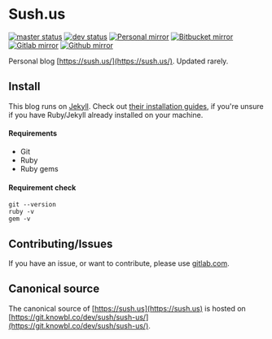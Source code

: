 # Sush.us

[![master status](https://git.knowbl.co/web/sush/sush-us/badges/master/pipeline.svg)](https://git.knowbl.co/web/sush/sush-us/commits/master) [![dev status](https://git.knowbl.co/web/sush/sush-us/badges/dev/pipeline.svg)](https://git.knowbl.co/web/sush/sush-us/commits/dev) [![Personal mirror](https://img.shields.io/badge/mirror-personal-E04432.svg)](https://git.knowbl.co/web/sush/sush-us) [![Bitbucket mirror](https://img.shields.io/badge/mirror-BitBucket-2684ff.svg)](https://bitbucket.org/lorenzosapora/sush-us/src/master/) [![Gitlab mirror](https://img.shields.io/badge/mirror-Gitlab-E04432.svg)](https://gitlab.com/LorenzoSapora/sush-us) [![Github mirror](https://img.shields.io/badge/mirror-Github-000000.svg)](https://github.com/lorenzosapora/sush-us)

Personal blog [https://sush.us/](https://sush.us/). Updated rarely.

## Install

This blog runs on [Jekyll](https://jekyllrb.com). Check out [their installation guides](https://jekyll.com/docs/installation), if you're unsure if you have Ruby/Jekyll already installed on your machine.

#### Requirements

- Git
- Ruby
- Ruby gems

#### Requirement check

```
git --version
ruby -v
gem -v
```

## Contributing/Issues

If you have an issue, or want to contribute, please use [gitlab.com](https://gitlab.com/lorenzosapora/sush-us).

## Canonical source

The canonical source of [https://sush.us](https://sush.us) is hosted on [https://git.knowbl.co/dev/sush/sush-us/](https://git.knowbl.co/dev/sush/sush-us/).
